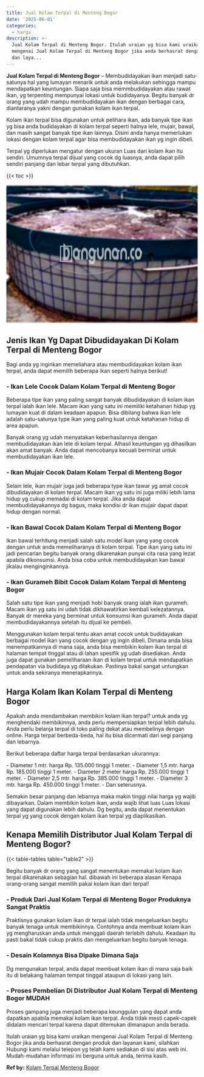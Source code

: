 ```yaml
---
title: Jual Kolam Terpal di Menteng Bogor
date: '2025-06-01'
categories:
  - harga
description: >-
  Jual Kolam Terpal di Menteng Bogor. Itulah uraian yg bisa kami uraikan
  mengenai Jual Kolam Terpal di Menteng Bogor jika anda berhasrat dengan produk
  dan laya...
---
```


**Jual Kolam Terpal di Menteng Bogor** – Membudidayakan ikan menjadi satu-satunya hal yang lumayan menarik untuk anda melakukan sehingga mampu mendapatkan keuntungan. Siapa saja bisa memmbudidayakan atau rawat ikan, yg terpenting mempunyai lokasi untuk budidayanya. Begitu banyak dr orang yang udah mampu membudidayakan ikan dengan berbagai cara, diantaranya yakni dengan gunakan kolam ikan terpal.

Kolam ikan terpal bisa digunakan untuk pelihara ikan, ada banyak tipe ikan yg bisa anda budidayakan di kolam terpal seperti halnya lele, mujair, bawal, dan masih sangat banyak tipe ikan lainnya. Disini anda hanya memerlukan lokasi dengan kolam terpal agar bisa membudidayakan ikan yg ingin dibeli.

Terpal yg diperlukan mengatur dengan ukuran Luas dari kolam ikan itu sendiri. Umumnya terpal dijual yang cocok dg luasnya, anda dapat pilih sendiri panjang dan lebar terpal yang dibutuhkan.

{{< toc >}}

![Jual Kolam Terpal di Menteng Bogor](/images/jual-kolam-terpal-53.png)

## Jenis Ikan Yg Dapat Dibudidayakan Di Kolam Terpal di Menteng Bogor

Bagi anda yg inginkan memeliahara atau membudidayakan kolam ikan terpal, anda dapat memilih beberapa ikan seperti halnya berikut!

### \- Ikan Lele Cocok Dalam Kolam Terpal di Menteng Bogor

Beberapa tipe ikan yang paling sangat banyak dibudidayakan di kolam ikan terpal ialah ikan lele. Macam ikan yang satu ini memiliki ketahanan hidup yg lumayan kuat di dalam keadaan apapun. Bisa dibilang bahwa ikan lele adalah satu-satunya type ikan yang paling kuat untuk ketahanan hidup di area apapun.

Banyak orang yg udah menyatakan keberhasilannya dengan membudidayakan ikan lele di kolam terpal. Alhasil keuntungan yg dihasilkan akan amat banyak. Anda dapat mencobanya kecuali berminat untuk membudidayakan ikan lele.

### \- Ikan Mujair Cocok Dalam Kolam Terpal di Menteng Bogor

Selain lele, ikan mujair juga jadi beberapa type ikan tawar yg amat cocok dibudidayakan di kolam terpal. Macam ikan yg satu ini juga miliki lebih lama hidup yg cukup memadai di kolam terpal. Jika anda dapat membudidayakannya dg bagus, maka kondisi dr ikan mujair dapat dapat hidup dengan normal.

### \- Ikan Bawal Cocok Dalam Kolam Terpal di Menteng Bogor

Ikan bawal terhitung menjadi salah satu model ikan yang yang cocok dengan untuk anda memeliharanya di kolam terpal. Tipe ikan yang satu ini jadi pencarian begitu banyak orang dikarenakan punyai cita rasa yang lezat apabila dikonsumsi. Anda bisa coba untuk membudidayakan kan bawal jikalau menginginkannya.

### \- Ikan Gurameh Bibit Cocok Dalam Kolam Terpal di Menteng Bogor

Salah satu tipe ikan yang menjadi hobi banyak orang ialah ikan gurameh. Macam ikan yg satu ini udah tidak dikhawatirkan kembali kelezatannya. Banyak dr mereka yang berminat untuk konsumsi ikan gurameh. Anda dapat membudidayakannya setelah itu dijual ke pembeli.

Menggunakan kolam terpal tentu akan amat cocok untuk budidayakan berbagai model ikan yang cocok dengan yg ingin dibeli. Dimana anda bisa menempatkannya di mana saja, anda bisa membikin kolam ikan terpal di halaman tempat tinggal atau di lahan spesifik yg udah disediakan. Anda juga dapat gunakan pemeliharaan ikan di kolam terpal untuk mendapatkan pendapatan via budidaya yg dilakukan. Pastinya bakal sangat untungkan untuk anda sekiranya menerapkannya.

## Harga Kolam Ikan Kolam Terpal di Menteng Bogor

Apakah anda mendambakan membikin kolam ikan terpal? untuk anda yg menghendaki membikinnya, anda perlu mempersiapkan terpal lebih dahulu. Anda perlu belanja terpal di toko paling dekat atau membelinya dengan online. Harga terpal berbeda-beda, hal itu bisa dicermati dari segi panjang dan lebarnya.

Berikut beberapa daftar harga terpal berdasarkan ukurannya:

\- Diameter 1 mtr. harga Rp. 135.000 tinggi 1 meter. - Diameter 1,5 mtr. harga Rp. 185.000 tinggi 1 meter. - Diameter 2 meter harga Rp. 255.000 tinggi 1 meter. - Diameter 2,5 mtr. harga Rp. 385.000 tinggi 1 meter. - Diameter 3 mtr. harga Rp. 450.000 tinggi 1 meter. - Dan seterusnya.

Semakin besar panjang dan lebarnya maka makin tinggi nilai harga yg wajib dibayarkan. Dalam membikin kolam ikan, anda wajib lihat luas Luas lokasi yang dapat digunakan lebih dahulu. Dg begitu, anda dapat menentukan terpal yg yang cocok dengan kolam ikan terpal yg diaplikasikan.

## Kenapa Memilih Distributor Jual Kolam Terpal di Menteng Bogor?

{{< table-tables table="table2" >}}

Begitu banyak dr orang yang sangat menentukan memakai kolam ikan terpal dikarenakan sebagian hal. dibawah ini beberapa alasan Kenapa orang-orang sangat memilih pakai kolam ikan dari terpal!

### \- Produk Dari Jual Kolam Terpal di Menteng Bogor Produknya Sangat Praktis

Praktisnya gunakan kolam ikan dr terpal ialah tidak mengeluarkan begitu banyak tenaga untuk membikinnya. Contohnya anda membuat kolam ikan yg mengharuskan anda untuk menggali daerah terlebih dahulu. Keadaan itu pasti bakal tidak cukup praktis dan mengeluarkan begitu banyak tenaga.

### \- Desain Kolamnya Bisa Dipake Dimana Saja

Dg mengunakan terpal, anda dapat membuat kolam ikan di mana saja baik itu di belakang halaman tempat tinggal ataupun di lokasi yang lain.

### \- Proses Pembelian Di Distributor Jual Kolam Terpal di Menteng Bogor MUDAH

Proses gampang juga menjadi beberapa keunggulan yang dapat anda dapatkan apabila memakai kolam ikan terpal. Anda tidak mesti capek-capek didalam mencari terpal karena dapat ditemukan dimanapun anda berada.

Itulah uraian yg bisa kami uraikan mengenai Jual Kolam Terpal di Menteng Bogor jika anda berhasrat dengan produk dan layanan kami, silahkan Hubungi kami melalui telepon yg telah kami sediakan di sisi atas web ini. Mudah-mudahan informasi ini berguna untuk anda, terima kasih.

**Ref by:** [Kolam Terpal Menteng Bogor](https://id.wikipedia.org/wiki/Kolam)
